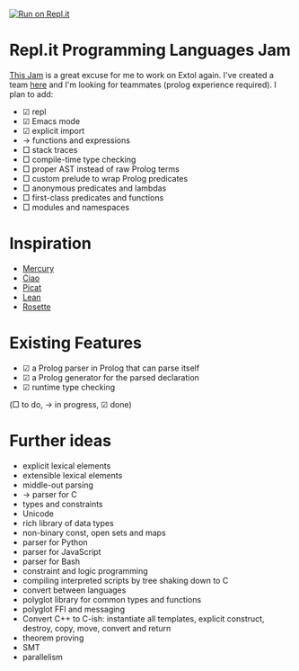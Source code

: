 [![Run on Repl.it](https://repl.it/badge/github/atnnn/extol)](https://repl.it/github/atnnn/extol)

# Repl.it Programming Languages Jam

[This Jam](https://blog.repl.it/langjam) is a great excuse for me to work on Extol again. I've created a team [here](https://repl.it/@Extollers) and I'm looking for teammates (prolog experience required). I plan to add:

  - ☑ repl
  - ☑ Emacs mode
  - ☑ explicit import
  - → functions and expressions
  - □ stack traces
  - □ compile-time type checking
  - □ proper AST instead of raw Prolog terms
  - □ custom prelude to wrap Prolog predicates
  - □ anonymous predicates and lambdas
  - □ first-class predicates and functions
  - □ modules and namespaces

# Inspiration

- [Mercury](http://www.mercurylang.org/)
- [Ciao](https://ciao-lang.org/)
- [Picat](http://picat-lang.org/)
- [Lean](https://leanprover.github.io/)
- [Rosette](https://docs.racket-lang.org/rosette-guide/index.html)

# Existing Features

- ☑ a Prolog parser in Prolog that can parse itself
- ☑ a Prolog generator for the parsed declaration
- ☑ runtime type checking

(□ to do, → in progress, ☑ done)

# Further ideas

- explicit lexical elements
- extensible lexical elements
- middle-out parsing
- → parser for C
- types and constraints
- Unicode
- rich library of data types
- non-binary const, open sets and maps
- parser for Python
- parser for JavaScript
- parser for Bash
- constraint and logic programming
- compiling interpreted scripts by tree shaking down to C
- convert between languages
- polyglot library for common types and functions
- polyglot FFI and messaging
- Convert C++ to C-ish: instantiate all templates, explicit construct, destroy, copy, move, convert and return
- theorem proving
- SMT
- parallelism
